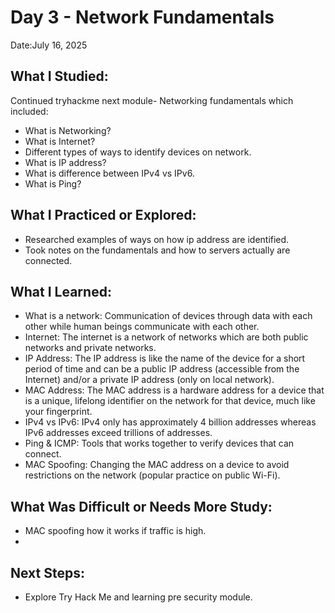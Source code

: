 
# Day 3 - Network Fundamentals
 Date:July 16, 2025

## What I Studied:  
Continued tryhackme next module- Networking fundamentals which included:
  - What is Networking?
  - What is Internet?   
  - Different types of ways to identify devices on network. 
  - What is IP address?
  - What is difference between IPv4 vs IPv6.
  - What is Ping?

## What I Practiced or Explored:  
- Researched examples of ways on how ip address are identified.  
- Took notes on the fundamentals and how to servers actually are connected.  

## What I Learned:  
- What is a network: Communication of devices through data with each other while human beings communicate with each other.
- Internet: The internet is a network of networks which are both public networks and private networks.
- IP Address: The IP address is like the name of the device for a short period of time and can be a public IP address (accessible from the Internet) and/or a private IP address (only on local network).
- MAC Address: The MAC address is a hardware address for a device that is a unique, lifelong identifier on the network for that device, much like your fingerprint.
- IPv4 vs IPv6: IPv4 only has approximately 4 billion addresses whereas IPv6 addresses exceed trillions of addresses.
- Ping & ICMP: Tools that works together to verify devices that can connect.
- MAC Spoofing: Changing the MAC address on a device to avoid restrictions on the network (popular practice on public Wi-Fi).

## What Was Difficult or Needs More Study:  
- MAC spoofing how it works if traffic is high.
- 
## Next Steps:  
- Explore Try Hack Me and learning pre security module.
